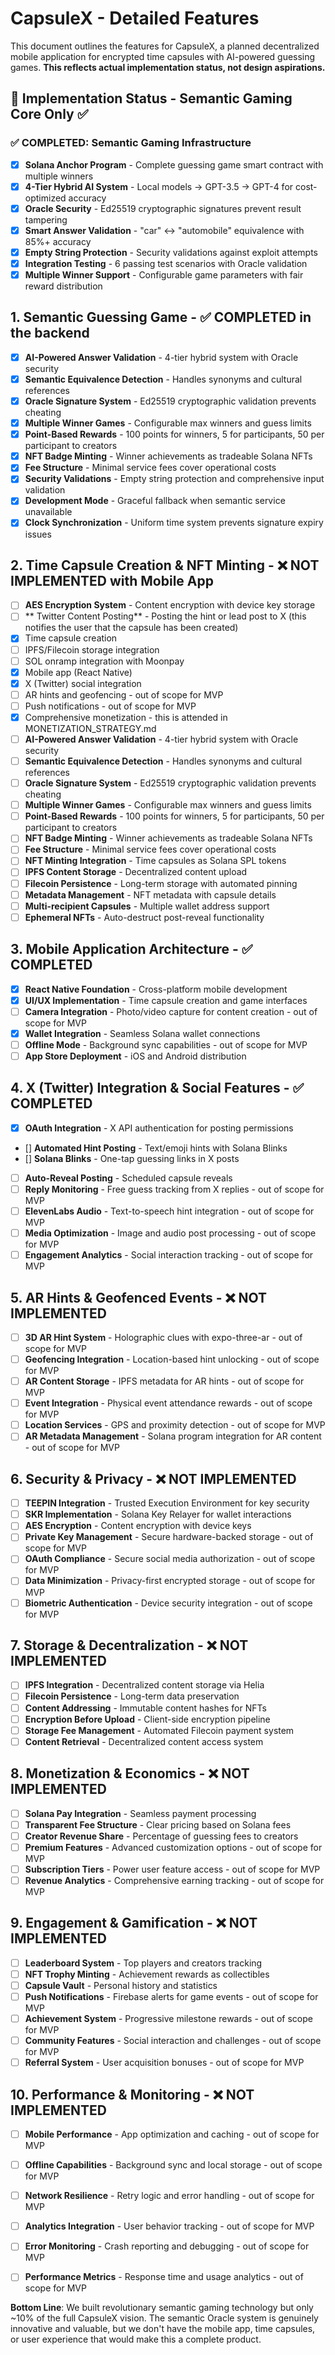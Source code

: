 # CapsuleX - Detailed Features

This document outlines the features for CapsuleX, a planned decentralized mobile application for encrypted time capsules with AI-powered guessing games. **This reflects actual implementation status, not design aspirations.**

## 🚀 **Implementation Status - Semantic Gaming Core Only** ✅

### ✅ **COMPLETED: Semantic Gaming Infrastructure**
- [x] **Solana Anchor Program** - Complete guessing game smart contract with multiple winners
- [x] **4-Tier Hybrid AI System** - Local models → GPT-3.5 → GPT-4 for cost-optimized accuracy  
- [x] **Oracle Security** - Ed25519 cryptographic signatures prevent result tampering
- [x] **Smart Answer Validation** - "car" ↔ "automobile" equivalence with 85%+ accuracy
- [x] **Empty String Protection** - Security validations against exploit attempts
- [x] **Integration Testing** - 6 passing test scenarios with Oracle validation
- [x] **Multiple Winner Support** - Configurable game parameters with fair reward distribution

### 


## 1. Semantic Guessing Game - ✅ COMPLETED in the backend
- [x] **AI-Powered Answer Validation** - 4-tier hybrid system with Oracle security
- [x] **Semantic Equivalence Detection** - Handles synonyms and cultural references
- [x] **Oracle Signature System** - Ed25519 cryptographic validation prevents cheating
- [x] **Multiple Winner Games** - Configurable max winners and guess limits
- [x] **Point-Based Rewards** - 100 points for winners, 5 for participants, 50 per participant to creators
- [x] **NFT Badge Minting** - Winner achievements as tradeable Solana NFTs
- [x] **Fee Structure** - Minimal service fees cover operational costs
- [x] **Security Validations** - Empty string protection and comprehensive input validation
- [x] **Development Mode** - Graceful fallback when semantic service unavailable
- [x] **Clock Synchronization** - Uniform time system prevents signature expiry issues

## 2. Time Capsule Creation & NFT Minting - ❌ NOT IMPLEMENTED with Mobile App
- [ ] **AES Encryption System** - Content encryption with device key storage
- [ ] ** Twitter Content Posting** - Posting the hint or lead post to X (this notifies the user that the capsule has been created)
- [x] Time capsule creation
- [ ] IPFS/Filecoin storage integration  
- [ ] SOL onramp integration with Moonpay
- [x] Mobile app (React Native)
- [x] X (Twitter) social integration
- [ ] AR hints and geofencing - out of scope for MVP
- [ ] Push notifications - out of scope for MVP
- [x] Comprehensive monetization - this is attended in MONETIZATION_STRATEGY.md
- [ ] **AI-Powered Answer Validation** - 4-tier hybrid system with Oracle security
- [ ] **Semantic Equivalence Detection** - Handles synonyms and cultural references
- [ ] **Oracle Signature System** - Ed25519 cryptographic validation prevents cheating
- [ ] **Multiple Winner Games** - Configurable max winners and guess limits
- [ ] **Point-Based Rewards** - 100 points for winners, 5 for participants, 50 per participant to creators
- [ ] **NFT Badge Minting** - Winner achievements as tradeable Solana NFTs
- [ ] **Fee Structure** - Minimal service fees cover operational costs
- [ ] **NFT Minting Integration** - Time capsules as Solana SPL tokens
- [ ] **IPFS Content Storage** - Decentralized content upload
- [ ] **Filecoin Persistence** - Long-term storage with automated pinning
- [ ] **Metadata Management** - NFT metadata with capsule details
- [ ] **Multi-recipient Capsules** - Multiple wallet address support
- [ ] **Ephemeral NFTs** - Auto-destruct post-reveal functionality

## 3. Mobile Application Architecture - ✅ COMPLETED
- [x] **React Native Foundation** - Cross-platform mobile development
- [x] **UI/UX Implementation** - Time capsule creation and game interfaces
- [ ] **Camera Integration** - Photo/video capture for content creation - out of scope for MVP
- [x] **Wallet Integration** - Seamless Solana wallet connections
- [ ] **Offline Mode** - Background sync capabilities - out of scope for MVP
- [ ] **App Store Deployment** - iOS and Android distribution

## 4. X (Twitter) Integration & Social Features - ✅ COMPLETED
- [x] **OAuth Integration** - X API authentication for posting permissions
- [] **Automated Hint Posting** - Text/emoji hints with Solana Blinks
- [] **Solana Blinks** - One-tap guessing links in X posts
- [ ] **Auto-Reveal Posting** - Scheduled capsule reveals
- [ ] **Reply Monitoring** - Free guess tracking from X replies - out of scope for MVP
- [ ] **ElevenLabs Audio** - Text-to-speech hint integration - out of scope for MVP
- [ ] **Media Optimization** - Image and audio post processing - out of scope for MVP
- [ ] **Engagement Analytics** - Social interaction tracking - out of scope for MVP

## 5. AR Hints & Geofenced Events - ❌ NOT IMPLEMENTED
- [ ] **3D AR Hint System** - Holographic clues with expo-three-ar - out of scope for MVP
- [ ] **Geofencing Integration** - Location-based hint unlocking - out of scope for MVP
- [ ] **AR Content Storage** - IPFS metadata for AR hints - out of scope for MVP
- [ ] **Event Integration** - Physical event attendance rewards - out of scope for MVP
- [ ] **Location Services** - GPS and proximity detection - out of scope for MVP
- [ ] **AR Metadata Management** - Solana program integration for AR content - out of scope for MVP

## 6. Security & Privacy - ❌ NOT IMPLEMENTED  
- [ ] **TEEPIN Integration** - Trusted Execution Environment for key security
- [ ] **SKR Implementation** - Solana Key Relayer for wallet interactions
- [ ] **AES Encryption** - Content encryption with device keys
- [ ] **Private Key Management** - Secure hardware-backed storage - out of scope for MVP
- [ ] **OAuth Compliance** - Secure social media authorization - out of scope for MVP
- [ ] **Data Minimization** - Privacy-first encrypted storage - out of scope for MVP
- [ ] **Biometric Authentication** - Device security integration - out of scope for MVP

## 7. Storage & Decentralization - ❌ NOT IMPLEMENTED
- [ ] **IPFS Integration** - Decentralized content storage via Helia
- [ ] **Filecoin Persistence** - Long-term data preservation
- [ ] **Content Addressing** - Immutable content hashes for NFTs
- [ ] **Encryption Before Upload** - Client-side encryption pipeline
- [ ] **Storage Fee Management** - Automated Filecoin payment system
- [ ] **Content Retrieval** - Decentralized content access system

## 8. Monetization & Economics - ❌ NOT IMPLEMENTED
- [ ] **Solana Pay Integration** - Seamless payment processing
- [ ] **Transparent Fee Structure** - Clear pricing based on Solana fees
- [ ] **Creator Revenue Share** - Percentage of guessing fees to creators
- [ ] **Premium Features** - Advanced customization options - out of scope for MVP
- [ ] **Subscription Tiers** - Power user feature access - out of scope for MVP
- [ ] **Revenue Analytics** - Comprehensive earning tracking - out of scope for MVP

## 9. Engagement & Gamification - ❌ NOT IMPLEMENTED
- [ ] **Leaderboard System** - Top players and creators tracking
- [ ] **NFT Trophy Minting** - Achievement rewards as collectibles
- [ ] **Capsule Vault** - Personal history and statistics
- [ ] **Push Notifications** - Firebase alerts for game events - out of scope for MVP
- [ ] **Achievement System** - Progressive milestone rewards - out of scope for MVP
- [ ] **Community Features** - Social interaction and challenges - out of scope for MVP
- [ ] **Referral System** - User acquisition bonuses - out of scope for MVP

## 10. Performance & Monitoring - ❌ NOT IMPLEMENTED
- [ ] **Mobile Performance** - App optimization and caching - out of scope for MVP
- [ ] **Offline Capabilities** - Background sync and local storage - out of scope for MVP
- [ ] **Network Resilience** - Retry logic and error handling - out of scope for MVP
- [ ] **Analytics Integration** - User behavior tracking - out of scope for MVP
- [ ] **Error Monitoring** - Crash reporting and debugging - out of scope for MVP
- [ ] **Performance Metrics** - Response time and usage analytics - out of scope for MVP


**Bottom Line**: We built revolutionary semantic gaming technology but only ~10% of the full CapsuleX vision. The semantic Oracle system is genuinely innovative and valuable, but we don't have the mobile app, time capsules, or user experience that would make this a complete product.